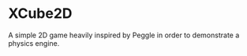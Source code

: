 XCube2D
=======

A simple 2D game heavily inspired by Peggle in order to demonstrate a physics engine.
